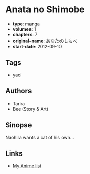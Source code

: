 # Anata no Shimobe

-   **type**: manga
-   **volumes**: 1
-   **chapters**: 7
-   **original-name**: あなたのしもべ
-   **start-date**: 2012-09-10

## Tags

-   yaoi

## Authors

-   Tarira
-   Bee (Story & Art)

## Sinopse

Naohira wants a cat of his own...

## Links

-   [My Anime list](https://myanimelist.net/manga/54567/Anata_no_Shimobe)
